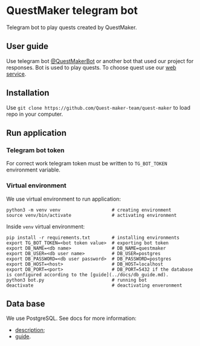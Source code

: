 # QuestMaker telegram bot
Telegram bot to play quests created by QuestMaker.
## User guide
Use telegram bot [@QuestMakerBot](https://t.me/QuestMakerBot) or another bot that used our project for responses.
Bot is used to play quests. To choose quest use our [web service](../website/README.md).
## Installation
Use `git clone https://github.com/Quest-maker-team/quest-maker` to load repo in your computer.
## Run application
### Telegram bot token
For correct work telegram token must be written to `TG_BOT_TOKEN` environment variable.
### Virtual environment
We use virtual environment to run application:
```
python3 -m venv venv                   # creating environment
source venv/bin/activate               # activating environment
```
Inside `venv` virtual environment:
```
pip install -r requirements.txt        # installing environments
export TG_BOT_TOKEN=<bot token value>  # exporting bot token
export DB_NAME=<db name>               # DB_NAME=questmaker
export DB_USER=<db user name>          # DB_USER=postgres
export DB_PASSWORD=<db user password>  # DB_PASSWORD=postgres
export DB_HOST=<host>                  # DB_HOST=localhost
export DB_PORT=<port>                  # DB_PORT=5432 if the database is configured according to the [guide](../docs/db_guide.md).
python3 bot.py                         # running bot
deactivate                             # deactivating enveronment
```
## Data base
We use PostgreSQL. See docs for more information:
+ [description](../docs/db_description.md);
+ [guide](../docs/db_guide.md).
